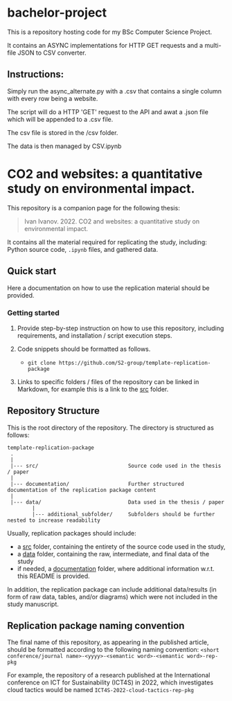 # bachelor-project
 
This is a repository hosting code for my BSc Computer Science Project.

It contains an ASYNC implementations for HTTP GET requests and a multi-file JSON to CSV converter.

## Instructions:
Simply run the async_alternate.py with a .csv that contains a single column with every row being a website.

The script will do a HTTP 'GET' request to the API and awat a .json file which will be appended to a .csv file.

The csv file is stored in the /csv folder.

The data is then managed by CSV.ipynb

# CO2 and websites: a quantitative study on environmental impact.
This repository is a companion page for the following thesis:
> Ivan Ivanov. 2022. CO2 and websites: a quantitative study on environmental impact.

It contains all the material required for replicating the study, including: Python source code, `.ipynb` files, and gathered data.

## Quick start
Here a documentation on how to use the replication material should be provided.

### Getting started

1. Provide step-by-step instruction on how to use this repository, including requirements, and installation / script execution steps.

2. Code snippets should be formatted as follows.
   - `git clone https://github.com/S2-group/template-replication-package`

3. Links to specific folders / files of the repository can be linked in Markdown, for example this is a link to the [src](src/) folder.

## Repository Structure
This is the root directory of the repository. The directory is structured as follows:

    template-replication-package
     .
     |
     |--- src/                             Source code used in the thesis / paper
     |
     |--- documentation/                   Further structured documentation of the replication package content
     |
     |--- data/                            Data used in the thesis / paper 
            |
            |--- additional_subfolder/     Subfolders should be further nested to increase readability                 
  

Usually, replication packages should include:
* a [src](src/) folder, containing the entirety of the source code used in the study,
* a [data](data/) folder, containing the raw, intermediate, and final data of the study
* if needed, a [documentation](documentation/) folder, where additional information w.r.t. this README is provided. 

In addition, the replication package can include additional data/results (in form of raw data, tables, and/or diagrams) which were not included in the study manuscript.

## Replication package naming convention
The final name of this repository, as appearing in the published article, should be formatted according to the following naming convention:
`<short conference/journal name>-<yyyy>-<semantic word>-<semantic word>-rep-pkg`

For example, the repository of a research published at the International conference on ICT for Sustainability (ICT4S) in 2022, which investigates cloud tactics would be named `ICT4S-2022-cloud-tactics-rep-pkg`